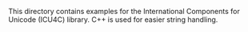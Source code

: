 This directory contains examples for the International Components for Unicode (ICU4C) library. C++ is used for easier string handling.
